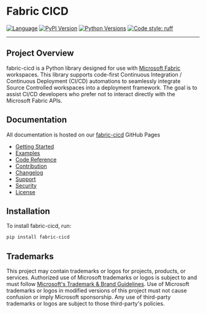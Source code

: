 # Fabric CICD

[![Language](https://img.shields.io/badge/language-Python-blue.svg)](https://www.python.org/)
[![PyPI Version](https://badge.fury.io/py/fabric-cicd.svg)](https://badge.fury.io/py/fabric-cicd)
[![Python Versions](https://img.shields.io/pypi/pyversions/fabric-cicd.svg)](https://pypi.org/project/fabric-cicd/)
[![Code style: ruff](https://img.shields.io/badge/code%20style-ruff-000000.svg)](https://github.com/charliermarsh/ruff)

---

## Project Overview

fabric-cicd is a Python library designed for use with [Microsoft Fabric](https://learn.microsoft.com/en-us/fabric/) workspaces. This library supports code-first Continuous Integration / Continuous Deployment (CI/CD) automations to seamlessly integrate Source Controlled workspaces into a deployment framework. The goal is to assist CI/CD developers who prefer not to interact directly with the Microsoft Fabric APIs.

## Documentation

All documentation is hosted on our [fabric-cicd](https://microsoft.github.io/fabric-cicd/) GitHub Pages

-   [Getting Started](https://microsoft.github.io/fabric-cicd/)
-   [Examples](https://microsoft.github.io/fabric-cicd/example/)
-   [Code Reference](https://microsoft.github.io/fabric-cicd/code_reference/)
-   [Contribution](https://microsoft.github.io/fabric-cicd/contribution/)
-   [Changelog](https://microsoft.github.io/fabric-cicd/changelog/)
-   [Support](https://microsoft.github.io/fabric-cicd/help/#support)
-   [Security](https://microsoft.github.io/fabric-cicd/help/#security)
-   [License](https://microsoft.github.io/fabric-cicd/help/#license)

## Installation

To install fabric-cicd, run:

```bash
pip install fabric-cicd
```

## Trademarks

This project may contain trademarks or logos for projects, products, or services. Authorized use of Microsoft trademarks or logos is subject to and must follow [Microsoft's Trademark & Brand Guidelines](https://www.microsoft.com/en-us/legal/intellectualproperty/trademarks/usage/general). Use of Microsoft trademarks or logos in modified versions of this project must not cause confusion or imply Microsoft sponsorship. Any use of third-party trademarks or logos are subject to those third-party's policies.
